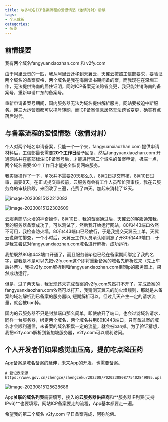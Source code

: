 ```yaml
---
title: 与多域名ICP备案流程的爱恨情愁（激情对射）后续
tags:
- 个人成长
categories:
- 杂谈
---
```




## 前情提要

我有两个域名fangyuanxiaozhan.com 和 v2fy.com 

由于阿里云贵的一匹，我从阿里云迁移到天翼云，天翼云按照工信部要求，要验证两个域名的备案资格，两个域名是我在海南读书期间备的案，而我现在在深圳工作，无法提供海南的居住证明，同时ICP备案无法跨省变更，我只能注销海南的备案号，重新申请广东的备案号。



重新申请备案号期间，国内服务器无法为域名提供解析服务，网站要被迫中断服务。连三大运营商都可以携号转网，而ICP备案信息居然无法跨省变更，确实有点落后时代。



## 与备案流程的爱恨情愁（激情对射）



个人对两个域名申请备案，只能一个一个来，fangyuanxiaozhan.com 提供申请材料后，工信部最长需要**20个工作日**给予回复，然后fangyuanxiaozhan.com 开通网站并在底部标注ICP备案号后，才能进行第二个域名的备案申请，极端一点，两个域名需要40个工作日才能完全恢复网站服务。



我实际操作了一下，单次并不需要20天那么久，8月2日提交审核，8月10日过审，需要8天。在正式提交审核前，云服务商会有工作人员帮忙预审核，我在云服务商的审核阶段，来回改了三遍，花费了四天。加起来消耗了12天。



![image-20230815122212082](https://cdn.fangyuanxiaozhan.com/assets/1692073335269mEdJMjPy.png)



![image-20230815122302609](https://cdn.fangyuanxiaozhan.com/assets/1692073385331RnbFTGSt.png)







云服务商防火墙的神奇操作，8月10日，我的备案通过后，天翼云的客服通知我，我的服务器备案成功了，可以测试了，然后我开始运行网站，80和443端口依然不可用，我检查防火墙，80和443端口已经放行，于是我提交天翼云工单，天翼云说帮忙排查，一个小时后，天翼云工作人员承认刚刚忘了开80和443端口... 于是我又尝试对fangyuanxiaozhan.com域名进行解析，成功运行。



我想既然80和443端口开通了，而且服务器ip也已经在备案期间绑定了我的名字，那我是不是可以先把v2fy.com这个即将重新备案的域名先解析过来（先上车后补票），我把v2fy.com解析到和fangyuanxiaozhan.com相同ip的服务器上，果然成功运行。



但是，过了两天后，我发现还未完成备案的v2fy.com忽然打不开了，完成备案的fangyuanxiaozhan.com依然可以打开，我猜测天翼云的防火墙规则，那就是未备案的域名解析到已备案的服务器ip, 短期解析可以，但过几天产生一定的请求流量，就会被ban掉。



国内的云服务器不只是封禁端口那么简单，即使放开了端口，也会过滤域名请求，同样一台服务器，绑定两个域名，两个域名共用80和443端口，只有备过案的域名才会顺利通信，未备案的域名积累一定的流量，就会被ban掉。为了验证猜想，我把v2fy.com解析到新加坡服务器，v2fy.com可以顺利访问。



## 个人开发者们如果感觉血压高，提前吃点降压药



App备案是域名备案的延伸，未来App的开发，也需要备案。

```
# 登记表来源
https://www.gov.cn/zhengce/zhengceku/202308/P020230808775402849895.wps
```



![image-20230815125628686](https://cdn.fangyuanxiaozhan.com/assets/16920753925538D8tTz4f.png)

App**关联的域名列表**需要填写，接入的**云服务器供应商**和**服务器IP列表(支持IPv6)**也要填写，网站ICP备案要走的流程，App基本都要走一遍。



希望我的第二个域名 v2fy.com 早日备案完成，阿弥陀佛。
